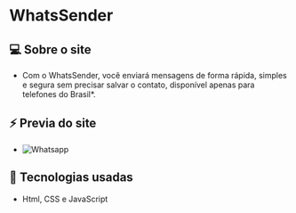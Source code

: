 # WhatsSender

## 💻 Sobre o site

- Com o WhatsSender, você enviará mensagens de forma
rápida, simples e segura sem precisar salvar o contato,
disponível apenas para telefones do Brasil*.

## ⚡ Previa do site
- ![Whatsapp](https://user-images.githubusercontent.com/107281650/176285429-9757b7ab-d54c-404f-98bb-ee9ebbd6e534.png)

## 🚀 Tecnologias usadas
- Html, CSS e JavaScript
